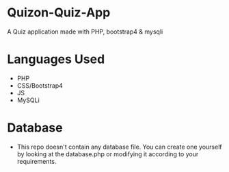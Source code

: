 # Quizon-Quiz-App
A Quiz application made with PHP, bootstrap4 &amp; mysqli

# Languages Used
 - PHP
 - CSS/Bootstrap4
 - JS
 - MySQLi

# Database
- This repo doesn't contain any database file. You can create one yourself by looking at the database.php or modifying it according to your requirements.
